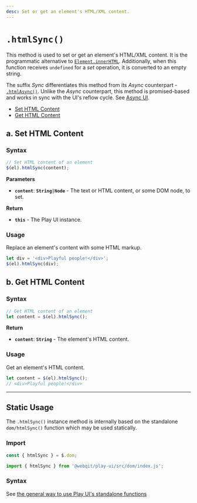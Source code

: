 ```yaml
---
desc: Set or get an element's HTML/XML content.
---
```

# `.htmlSync()`

This method is used to set or get an element's HTML/XML content. It is the programmatic alternative to [`Element.innerHTML`](https://developer.mozilla.org/en-US/docs/Web/API/Element/innerHTML). Additionally, when this function receives `undefined` for a *set* operation, it is converted to an empty string.

The suffix *Sync* differentiates this method from its *Async* counterpart - [`.htmlAsync()`](../htmlasync). Unlike the *Async* counterpart, this method is promised-based and works in sync with the UI's reflow cycle. See [Async UI](../../overview#meet-async-ui).

+ [Set HTML Content](#a-set-html-content)
+ [Get HTML Content](#b-get-html-content)

## a. Set HTML Content

### Syntax

```js
// Set HTML content of an element
$(el).htmlSync(content);
```

**Parameters**

+ **`content`**: **`String|Node`** - The text or HTML content, or some DOM node, to set.

**Return**

+ **`this`** - The Play UI instance.

### Usage

Replace an element's content with some HTML markup.

```js
let div = '<div>Playful people!</div>';
$(el).htmlSync(div);
```

## b. Get HTML Content

### Syntax

```js
// Get HTML content of an element
let content = $(el).htmlSync();
```

**Return**

+ **`content`**: **`String`** - The element's HTML content.

### Usage

Get an element's HTML content.

```js
let content = $(el).htmlSync();
// <div>Playful people!</div>
```

------

## Static Usage

The `.htmlSync()` instance method is internally based on the standalone `dom/htmlSync()` function which may be used statically.

### Import

```js
const { htmlSync } = $.dom;
```
```js
import { htmlSync } from '@webqit/play-ui/src/dom/index.js';
```

### Syntax

See [the general way to use Play UI's standalone functions](../../../overview#use-as-descrete-utilities)
